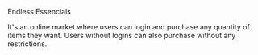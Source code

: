 Endless Essencials

It's an online market where users can login and purchase any quantity of items they want. Users without logins can also purchase without any restrictions.